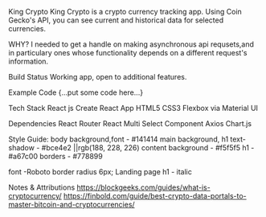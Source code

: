 King Crypto
King Crypto is a crypto currency tracking app. Using Coin Gecko's API, you can see current and historical data for selected currencies.

WHY?
I needed to get a handle on making asynchronous api requsets,and in particulary ones whose functionality depends on a different request's information.

Build Status
Working app, open to additional features.

Example Code
{...put some code here...}

Tech Stack
React js 
Create React App
HTML5
CSS3
Flexbox via Material UI

Dependencies
React Router
React Multi Select Component
Axios
Chart.js

Style Guide:
body background,font -  #141414
main background, h1 text-shadow - #bce4e2 ||rgb(188, 228, 226)
content background - #f5f5f5
h1 - #a67c00
borders - #778899

font -Roboto
border radius 6px;
Landing page h1 - italic

Notes & Attributions
https://blockgeeks.com/guides/what-is-cryptocurrency/
https://finbold.com/guide/best-crypto-data-portals-to-master-bitcoin-and-cryptocurrencies/